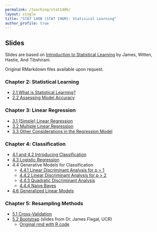 ```yaml
---
permalink: /teaching/stat140b/
layout: single
title: "STAT 140B (STAT 196M): Statisical Learning"
author_profile: true
---
```


## Slides

Slides are based on [Introduction to Statistical Learning](https://www.statlearning.com/) by James, Witten, Hastie, And Tibshirani. 

Original RMarkdown files available upon request. 

### Chapter 2: Statistical Learning
- <a href="https://lgpperry.github.io/teaching/stat140b/slides/Slides_2_1.pdf">2.1 What is Statistical Learning?</a>
- <a href="https://lgpperry.github.io/teaching/stat140b/slides/Slides_2_2.pdf">2.2 Assessing Model Accuracy</a>

### Chapter 3: Linear Regression
- <a href="https://lgpperry.github.io/teaching/stat140b/slides/Slides_3_1.pdf">3.1 (Simple) Linear Regression</a>
- <a href="https://lgpperry.github.io/teaching/stat140b/slides/Slides_3_2.pdf">3.2 Multiple Linear Regression</a>
- <a href="https://lgpperry.github.io/teaching/stat140b/slides/Slides_3_3.pdf">3.3 Other Considerations in the Regression Model</a>

### Chapter 4: Classification
- <a href="https://lgpperry.github.io/teaching/stat140b/slides/Slides_4_1.pdf">4.1 and 4.2 Introducing Classification</a>
- <a href="https://lgpperry.github.io/teaching/stat140b/slides/Slides_4_3.pdf">4.3 Logistic Regression</a>
- 4.4 Generative Models for Classification
    - <a href="https://lgpperry.github.io/teaching/stat140b/slides/Slides_4_4_1.pdf">4.4.1 Linear Discriminant Analysis for p = 1</a>
    - <a href="https://lgpperry.github.io/teaching/stat140b/slides/Slides_4_4_2.pdf">4.4.2 Linear Discriminant Analysis for p > 2</a>
    - <a href="https://lgpperry.github.io/teaching/stat140b/slides/Slides_4_4_3.pdf">4.4.3 Quadratic Discriminant Analysis</a>
    - <a href="https://lgpperry.github.io/teaching/stat140b/slides/Slides_4_4_4.pdf">4.4.4 Naive Bayes</a>
- <a href="https://lgpperry.github.io/teaching/stat140b/slides/Slides_4_6.pdf">4.6 Generalized Linear Models</a>

### Chapter 5: Resampling Methods
- <a href="https://lgpperry.github.io/teaching/stat140b/slides/Slides_5_1.pdf">5.1 Cross-Validation</a>
- <a href="https://lgpperry.github.io/teaching/stat140b/slides/Slides_5_2.pdf">5.2 Bootstrap</a> (slides from Dr. James Flegal, UCR)
    - <a href="https://lgpperry.github.io/teaching/stat140b/slides/Slides_5_2.rmd">Original rmd with R code</a>
